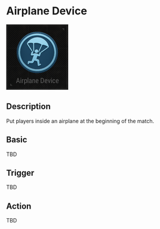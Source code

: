 # Airplane Device

![Airplane Icon](../images/DeviceIcons/Device_Airplane.png)

## Description

Put players inside an airplane at the beginning of the match.

## Basic

TBD

## Trigger

TBD

## Action

TBD

